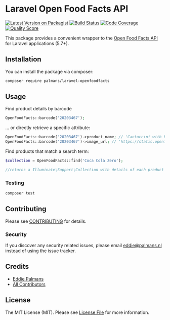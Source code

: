 # Laravel Open Food Facts API

[![Latest Version on Packagist](https://img.shields.io/packagist/v/palmans/laravel-openfoodfacts.svg?style=flat-square)](https://packagist.org/packages/palmans/laravel-openfoodfacts)
[![Build Status](https://img.shields.io/travis/palmans/laravel-openfoodfacts/master.svg?style=flat-square)](https://travis-ci.org/palmans/laravel-openfoodfacts)
[![Code Coverage](https://scrutinizer-ci.com/g/palmans/laravel-openfoodfacts/badges/coverage.png?b=master)](https://scrutinizer-ci.com/g/palmans/laravel-openfoodfacts/?branch=master)
[![Quality Score](https://img.shields.io/scrutinizer/g/palmans/laravel-openfoodfacts.svg?style=flat-square)](https://scrutinizer-ci.com/g/palmans/laravel-openfoodfacts)

This package provides a convenient wrapper to the [Open Food Facts API](https://en.wiki.openfoodfacts.org/API) for Laravel applications (5.7+).

## Installation

You can install the package via composer:

```bash
composer require palmans/laravel-openfoodfacts
```

## Usage
Find product details by barcode
``` php
OpenFoodFacts::barcode('20203467');
```
... or directly retrieve a specific attribute:
``` php
OpenFoodFacts::barcode('20203467')->product_name; // 'Cantuccini with hazelnuts'
OpenFoodFacts::barcode('20203467')->image_url; // 'https://static.openfoodfacts.org/images/products/20203467/front_fr.4.400.jpg'
```

Find products that match a search term:
``` php
$collection = OpenFoodFacts::find('Coca Cola Zero');

//returns a Illuminate\Support\Collection with details of each product found
```

### Testing

``` bash
composer test
```

## Contributing

Please see [CONTRIBUTING](CONTRIBUTING.md) for details.

### Security

If you discover any security related issues, please email eddie@palmans.nl instead of using the issue tracker.

## Credits

- [Eddie Palmans](https://github.com/palmans)
- [All Contributors](../../contributors)

## License

The MIT License (MIT). Please see [License File](LICENSE.md) for more information.
